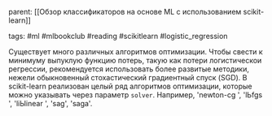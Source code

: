 parent: [[Обзор классификаторов на основе ML с использованием scikit-learn]]

tags: #ml #mlbookclub #reading #scikitlearn #logistic_regression 

Существует много различных алгоритмов оптимизации. Чтобы свести к минимуму выпуклую функцию потерь, такую как потери логистическои регрессии, рекомендуется использовать более развитые методики, нежели обыкновенный стохастический градиентный спуск (SGD). В scikit-learn реализован целый ряд алгоритмов оптимизации, которые можно указывать через параметр `solver`. Например, 'newton-cg ', 'lЬfgs ', 'liЫinear ', 'sag', 'saga'.

